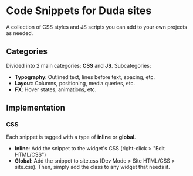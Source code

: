 # Code Snippets for Duda sites
A collection of CSS styles and JS scripts you can add to your own projects as needed.

## Categories
Divided into 2 main categories: **CSS** and **JS**. Subcategories:

- **Typography**: Outlined text, lines before text, spacing, etc.
- **Layout**: Columns, positioning, media queries, etc.
- **FX**: Hover states, animations, etc.

## Implementation

### CSS
Each snippet is tagged with a type of **inline** or **global**.

- **Inline**: Add the snippet to the widget's CSS (right-click > "Edit HTML/CSS")
- **Global**: Add the snippet to site.css (Dev Mode > Site HTML/CSS > site.css). Then, simply add the class to any widget that needs it.
